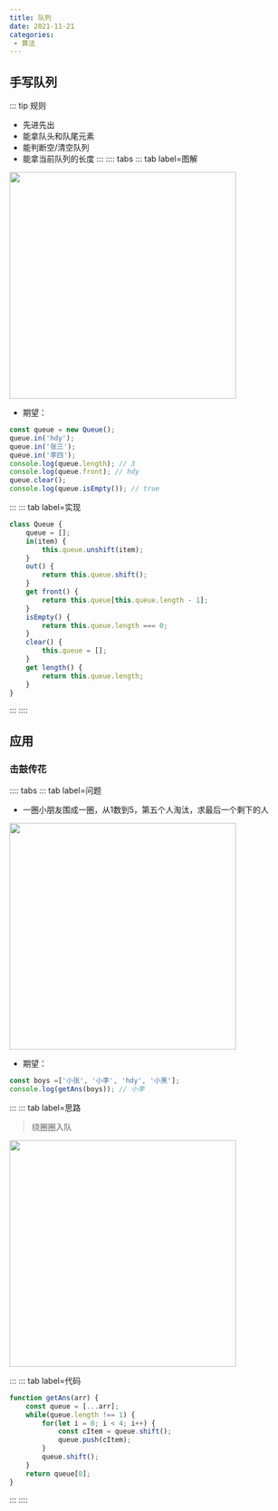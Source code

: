 ```yaml
---
title: 队列
date: 2021-11-21
categories: 
 - 算法
---
```

## 手写队列
::: tip 规则
* 先进先出
* 能拿队头和队尾元素
* 能判断空/清空队列
* 能拿当前队列的长度
:::
:::: tabs
::: tab label=图解
<img src="./assets/queue.png" style="width:400px;">

* 期望：
```js
const queue = new Queue();
queue.in('hdy');
queue.in('张三');
queue.in('李四');
console.log(queue.length); // 3
console.log(queue.front); // hdy
queue.clear();
console.log(queue.isEmpty()); // true
```
:::
::: tab label=实现
```js
class Queue {
    queue = [];
    in(item) {
        this.queue.unshift(item);
    }
    out() {
        return this.queue.shift();
    }
    get front() {
        return this.queue[this.queue.length - 1];
    }
    isEmpty() {
        return this.queue.length === 0;
    }
    clear() {
        this.queue = [];
    }
    get length() {
        return this.queue.length;
    }
}
```
:::
::::
## 应用
### 击鼓传花
:::: tabs
::: tab label=问题
* 一圈小朋友围成一圈，从1数到5，第五个人淘汰，求最后一个剩下的人

<img src="./assets/jiguchuanhua.png" style="width:400px;">

* 期望：
```js
const boys =['小张', '小李', 'hdy', '小黑'];
console.log(getAns(boys)); // 小李
```
:::
::: tab label=思路
>绕圈圈入队

<img src="./assets/jichuchuanhuasilu.png" style="width:400px;">

:::
::: tab label=代码
```js
function getAns(arr) {
    const queue = [...arr];
    while(queue.length !== 1) {
        for(let i = 0; i < 4; i++) {
            const cItem = queue.shift();
            queue.push(cItem);
        }
        queue.shift();
    }
    return queue[0];
}
```
:::
::::